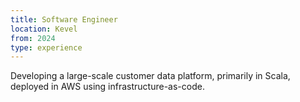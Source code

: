 ```yaml
---
title: Software Engineer
location: Kevel
from: 2024
type: experience
---
```


Developing a large-scale customer data platform, primarily in Scala, deployed in AWS using infrastructure-as-code.

